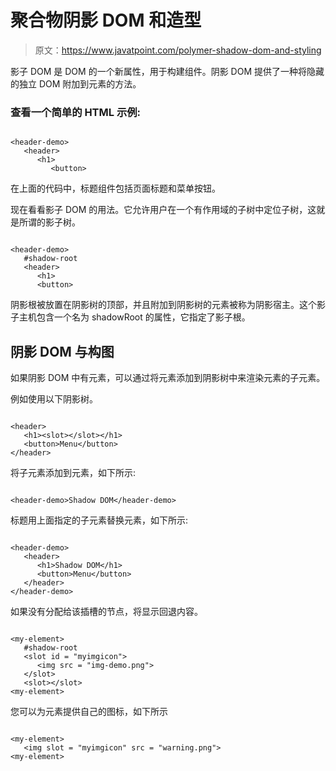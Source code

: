 # 聚合物阴影 DOM 和造型

> 原文：<https://www.javatpoint.com/polymer-shadow-dom-and-styling>

影子 DOM 是 DOM 的一个新属性，用于构建组件。阴影 DOM 提供了一种将隐藏的独立 DOM 附加到元素的方法。

### 查看一个简单的 HTML 示例:

```

<header-demo>
   <header>
      <h1>
         <button>         

```

在上面的代码中，标题组件包括页面标题和菜单按钮。

现在看看影子 DOM 的用法。它允许用户在一个有作用域的子树中定位子树，这就是所谓的影子树。

```

<header-demo>
   #shadow-root
   <header>
      <h1>
      <button>

```

阴影根被放置在阴影树的顶部，并且附加到阴影树的元素被称为阴影宿主。这个影子主机包含一个名为 shadowRoot 的属性，它指定了影子根。

## 阴影 DOM 与构图

如果阴影 DOM 中有元素，可以通过将<slot>元素添加到阴影树中来渲染元素的子元素。</slot>

例如<header-demo>使用以下阴影树。</header-demo>

```

<header>
   <h1><slot></slot></h1>
   <button>Menu</button>
</header>

```

将子元素添加到<my-header>元素，如下所示:</my-header>

```

<header-demo>Shadow DOM</header-demo>

```

标题用上面指定的子元素替换元素，如下所示:

```

<header-demo>
   <header>
      <h1>Shadow DOM</h1>
      <button>Menu</button>
   </header>
</header-demo>

```

如果没有分配给该插槽的节点，将显示回退内容。

```

<my-element>
   #shadow-root
   <slot id = "myimgicon">
      <img src = "img-demo.png">
   </slot>
   <slot></slot>
<my-element>

```

您可以为元素提供自己的图标，如下所示

```

<my-element>
   <img slot = "myimgicon" src = "warning.png">
<my-element>

```